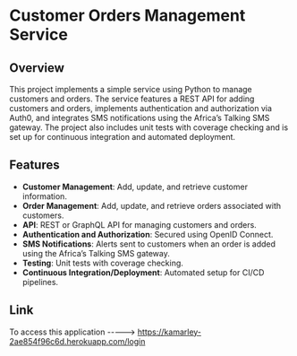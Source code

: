 # Customer Orders Management Service

## Overview

This project implements a simple service using Python to manage customers and orders. The service features a REST API for adding customers and orders, implements authentication and authorization via Auth0, and integrates SMS notifications using the Africa’s Talking SMS gateway. The project also includes unit tests with coverage checking and is set up for continuous integration and automated deployment.

## Features

- **Customer Management**: Add, update, and retrieve customer information.
- **Order Management**: Add, update, and retrieve orders associated with customers.
- **API**: REST or GraphQL API for managing customers and orders.
- **Authentication and Authorization**: Secured using OpenID Connect.
- **SMS Notifications**: Alerts sent to customers when an order is added using the Africa’s Talking SMS gateway.
- **Testing**: Unit tests with coverage checking.
- **Continuous Integration/Deployment**: Automated setup for CI/CD pipelines.

## Link
To access this application -----> https://kamarley-2ae854f96c6d.herokuapp.com/login
